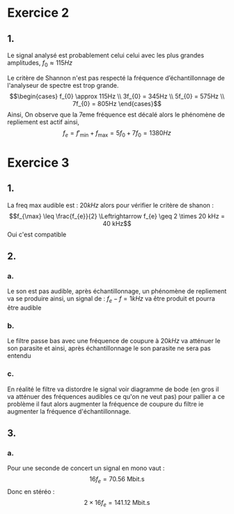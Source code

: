 # Exercice 2
## 1.
Le signal analysé est probablement celui celui avec les plus grandes amplitudes, $f_{0} \approx 115 Hz$

Le critère de Shannon n'est pas respecté la fréquence d’échantillonnage de l'analyseur de spectre est trop grande. 
$$\begin{cases}
f_{0} \approx 115Hz \\
3f_{0} = 345Hz \\
5f_{0} = 575Hz \\
7f_{0} = 805Hz
\end{cases}$$
Ainsi, 
On observe que la 7eme fréquence est décalé alors le phénomène de repliement est actif ainsi, 
$$f_{e} = f'_{\min} + f_{\max} = 5f_{0}+7f_{0} = 1380Hz$$

# Exercice 3
## 1.
La freq max audible est : $20 kHz$ alors pour vérifier le critère de shanon : 
$$f_{\max} \leq \frac{f_{e}}{2}  \Leftrightarrow f_{e} \geq 2 \times 20 kHz = 40 kHz$$
Oui c'est compatible

## 2.
### a.
Le son est pas audible, après échantillonnage, un phénomène de repliement va se produire ainsi, un signal de : $f_{e}-f = 1kHz$ va être produit et pourra être audible

### b.
Le filtre passe bas avec une fréquence de coupure à $20kHz$ va atténuer le son parasite et ainsi, après échantillonnage le son parasite ne sera pas entendu

### c.
En réalité le filtre va distordre le signal voir diagramme de bode (en gros il va atténuer des fréquences audibles ce qu'on ne veut pas) pour pallier a ce problème il faut alors augmenter la fréquence de coupure du filtre ie augmenter la fréquence d'échantillonnage. 

## 3.
### a.
Pour une seconde de concert un signal en mono vaut : 
$$16f_{e} = 70.56 \text{ Mbit.s}$$
Donc en stéréo : 
$$2\times 16f_{e} = 141.12 \text{ Mbit.s}$$
